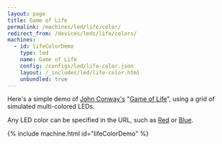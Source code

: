 ```yaml
---
layout: page
title: Game of Life
permalink: /machines/led/life/color/
redirect_from: /devices/leds/life/colors/
machines:
  - id: lifeColorDemo
    type: led
    name: Game of Life
    config: /configs/led/life-color.json
    layout: /_includes/led/life-color.html
    unbundled: true
---
```


Here's a simple demo of
[John Conway's](http://www.conwaylife.com/wiki/John_Horton_Conway)
"[Game of Life](http://www.conwaylife.com/wiki/Conway%27s_Game_of_Life)", using a grid of simulated multi-colored LEDs.

Any LED color can be specified in the URL, such as [Red](?color=red&pattern=gliderGun#lifeDemo) or 
[Blue](?color=blue&pattern=gliderGun#lifeDemo).

{% include machine.html id="lifeColorDemo" %}
